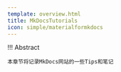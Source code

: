 ```yaml
---
template: overview.html
title: MkDocsTutorials
icon: simple/materialformkdocs
---
```

!!! Abstract

    本章节将记录MkDocs网站的一些Tips和笔记
